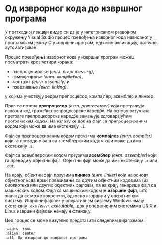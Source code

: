 # Од изврорног кода до извршног програма

У претходној лекцији видео си да је у интегрисаном развојном окружењу Visual
Studio процес превођења изворног кода написаног у програмском језику C у
извршни програм, односно апликацију, потпуно аутоматизован.

Процес превођења изворног кода у извршни програм можеш посматрати кроз четири
корака:

- препроцесирање *(енгл. preprocessing)*,
- компајлирање *(енгл. compilation)*,
- монтажа *(енгл. assembly)* и
- повезивање *(енгл. linking)*.

у којима учествују редом препроцесор, компајлер, асемблер и линкер.

Прво се позива **препроцесор** *(енгл. preprocessor)* који претражује изворни
код тражећи препроцесорске наредбе. На основу резултата претраге препроцесорске
наредбе замењује одговарајућим програмским кодом. На излазу се добија фајл са
препроцесираним кодом који може да има екстензију `.i`.

Фајл са препроцесираним кодом преузима **компајлер** *(енгл. compiler)* који га
преводи у фајл са асемблерским кодом који може да има екстензију `.s`.

Фајл са асемблерским кодом преузима **асемблер** *(енгл. assembler)* који га
преводи у објектни фајл. Објектни фајл може да има екстензију `.o` или `.out`.

На крају, објектни фајл преузима **линкер** *(енгл. linker)* који на основу
објектног кода врши повезивање са другим објектним кодовима (из библиотека или
других објектних фајлова), па на крају генерише фајл са машинским кодом.
Фајл са машинским кодом је **извршни фајл**, што значи да се може покренути,
односно извршити у оперативном систему. Извршни фајлови у оперативном систему
Windows имају екстензију `.exe` *(енгл. executable)*, док у оперативним
системима UNIX и Linux извршни фајлови немају екстензију.

Цео процес се може визуелно представити следећим дијаграмом:

```{image} images/prevodjenje.png
:width: 100%
:align: center
:alt: Од изворног до извршног програма
```
